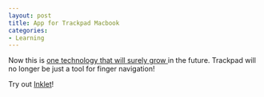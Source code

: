 ```yaml
---
layout: post
title: App for Trackpad Macbook
categories:
- Learning
---
```



Now this is [one technology that will surely grow ](http://www.engadget.com/2010/01/12/inklet-trackpad-tablet-app-for-macbook-is-wacoms-worst-nightmar/)in the future. Trackpad will no longer be just a tool for finger navigation!

Try out [Inklet](http://tenonedesign.com/inklet.php)!
